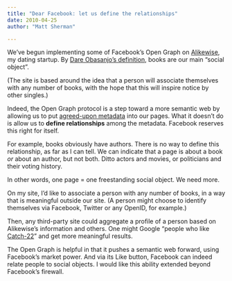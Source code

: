 ```yaml
---
title: "Dear Facebook: let us define the relationships"
date: 2010-04-25
author: "Matt Sherman"

---
```


We’ve begun implementing some of Facebook’s Open Graph on [Alikewise](http://alikewise.com/), my dating startup. By [Dare Obasanjo’s definition](http://www.25hoursaday.com/weblog/2010/04/24/FacebooksOpenGraphProtocolFromAWebDevelopersPerspective.aspx), books are our main “social object”.

(The site is based around the idea that a person will associate themselves with any number of books, with the hope that this will inspire notice by other singles.)

Indeed, the Open Graph protocol is a step toward a more semantic web by allowing us to put [agreed-upon metadata](http://developers.facebook.com/docs/opengraph#types) into our pages. What it doesn’t do is allow us to **define relationships** among the metadata. Facebook reserves this right for itself.

For example, books obviously have authors. There is no way to define this relationship, as far as I can tell. We can indicate that a page is about a book _or_ about an author, but not both. Ditto actors and movies, or politicians and their voting history.

In other words, one page = one freestanding social object. We need more.

On my site, I’d like to associate a person with any number of books, in a way that is meaningful outside our site. (A person might choose to identify themselves via Facebook, Twitter or any OpenID, for example.)

Then, any third-party site could aggregate a profile of a person based on Alikewise’s information and others. One might Google “people who like [Catch-22](http://alikewise.com/Books/Details/180)” and get more meaningful results.

The Open Graph is helpful in that it pushes a semantic web forward, using Facebook’s market power. And via its Like button, Facebook can indeed relate people to social objects. I would like this ability extended beyond Facebook’s firewall.
